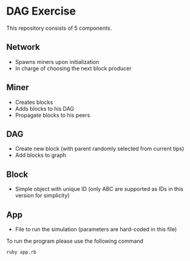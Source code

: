 # DAG Exercise

This repository consists of 5 components.

## Network
- Spawns miners upon initialization
- In charge of choosing the next block producer

## Miner
- Creates blocks
- Adds blocks to his DAG
- Propagate blocks to his peers

## DAG
- Create new block (with parent randomly selected from current tips)
- Add blocks to graph

## Block
- Simple object with unique ID (only ABC are supported as IDs in this version for simplicity)


## App
- File to run the simulation (parameters are hard-coded in this file)


To run the program please use the following command
```
ruby app.rb
```

